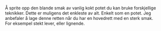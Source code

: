 Å sprite opp den blande smak av vanlig kokt potet du kan bruke forskjellige teknikker. Dette er muligens det enkleste av alt. Enkelt som en potet. Jeg anbefaler å lage denne retten når du har en hovedrett med en sterk smak. For eksempel stekt lever, eller lignende.